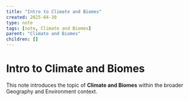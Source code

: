 ```yaml
---
title: "Intro to Climate and Biomes"
created: 2025-04-30
type: note
tags: [note, Climate and Biomes]
parent: "Climate and Biomes"
children: []
---
```


# Intro to Climate and Biomes

This note introduces the topic of **Climate and Biomes** within the broader Geography and Environment context.
